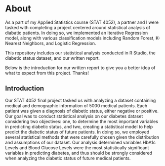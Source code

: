 # About

As a part of my Applied Statistics course (STAT 4052), a partner and I were tasked with completing a project centered around statistical analysis of diabatic patients. In doing so, we implemented an Iterative Regression model, along with various classification models including Random Forest, K-Nearest Neighbors, and Logistic Regression.

This repository includes our statistical analysis conducted in R Studio, the diabetic status dataset, and our written report.

Below is the introduction for our written report to give you a better idea of what to expect from this project. Thanks!

## Introduction

Our STAT 4052 final project tasked us with analyzing a dataset containing medical and demographic information of 5000 medical patients. Each patient was given a diagnosis of diabetic status, either negative or positive. Our goal was to conduct statistical analysis on our diabetes dataset considering two objectives: one, to determine the most important variables in predicting diabetic status, and two, creating a statistical model to help predict the diabetic status of future patients. In doing so, we employed several statistical methods that were carefully chosen given the distribution and assumptions of our dataset. Our analysis determined variables HbA1c Levels and Blood Glucose Levels were the most statistically significant variables in predicting diabetes, and thus should be strongly considered when analyzing the diabetic status of future medical patients.
